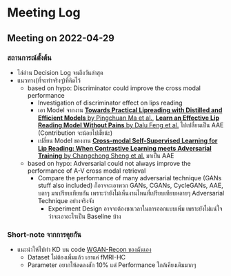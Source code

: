 # Meeting Log

## Meeting on 2022-04-29
### สถานการณ์ตั้งต้น
- ไล่อ่าน Decision Log จนถึงวันล่าสุด
- แนวทาง(ที่จะทำจริงๆ)ที่คิดไว้
	- based on hypo: Discriminator could improve the cross modal performance
		- Investigation of discriminator effect on lips reading
		- เอา Model จากงาน [**Towards Practical Lipreading with Distilled and Efficient Models** by Pingchuan Ma et al.](lips_read_tcn-pingchuan_ma.md), [**Learn an Effective Lip Reading Model Without Pains** by Dalu Feng et al.](papers/EffectiveLipReadWithNoPain/EffectiveLipReadWithNoPain) ไปเปลี่ยนเป็น AAE (Contribution จะน้อยไปมั้ยน้ะ)
		- เปลี่ยน Model ของงาน [**Cross-modal Self-Supervised Learning for Lip Reading: When Contrastive Learning meets Adversarial Training** by Changchong Sheng et al.](ADC_SSL.md) มาเป็น AAE
	- based on hypo: Adversarial could not always improve the performance of A-V cross modal retrieval
		- Compare the performance of many adversarial technique (GANs stuff also included) ก็อาจจะเอาพวก GANs, CGANs, CycleGANs, AAE, บลาๆ มาเปรียบเทียบกัน เพราะว่ายังไม่เห็นงานไหนที่เปรียบเทียบหลายๆ Adversarial Technique อย่างจริงจัง 
			- Experiment Design อาจจะต้องขอเวลาในการออกแบบเพิ่ม เพราะยังไม่แน่ใจว่าจะเอาอะไรเป็น Baseline บ้าง
### Short-note จากการคุยกัน
- แนะนำให้ไปทำ KD บน code [WGAN-Recon ของฉันเอง](https://github.com/nopphonyel/WGAN-ImageRecon) 
	- Dataset ไม่ต้องเพิ่มแล้ว เอาแค่ fMRI-HC
	- Parameter อยากให้ลดลงสัก 10% แต่ Performance ใกล้เคียงเดิมมากๆ